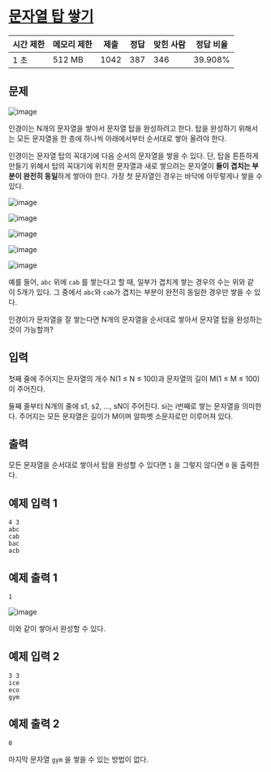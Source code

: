 # [문자열 탑 쌓기](https://www.acmicpc.net/problem/25643)

| 시간 제한 | 메모리 제한 | 제출 | 정답 | 맞힌 사람 | 정답 비율 |
| --- | --- | --- | --- | --- | --- |
| 1 초 | 512 MB | 1042 | 387 | 346 | 39.908% |

## 문제

![image](https://upload.acmicpc.net/1c9437d8-61d6-4151-83ed-c5d7088a4195/-/crop/4000x1545/0,455/-/preview/)

인경이는 N개의 문자열을 쌓아서 문자열 탑을 완성하려고 한다. 탑을 완성하기 위해서는 모든 문자열을 한 층에 하나씩 아래에서부터 순서대로 쌓아 올려야 한다.

인경이는 문자열 탑의 꼭대기에 다음 순서의 문자열을 쌓을 수 있다. 단, 탑을 튼튼하게 만들기 위해서 탑의 꼭대기에 위치한 문자열과 새로 쌓으려는 문자열이 **둘이 겹치는 부분이 완전히 동일**하게 쌓아야 한다. 가장 첫 문자열인 경우는 바닥에 아무렇게나 쌓을 수 있다.

![image](https://upload.acmicpc.net/d9094d8d-b9d1-4e61-9ef3-ad05aba6d9ca/-/preview/)

![image](https://upload.acmicpc.net/0c0cd21c-3a51-4b06-9d19-34da9456572b/-/preview/)

![image](https://upload.acmicpc.net/cbb48a1d-2665-48f2-bcb8-2f7f3055c105/-/preview/)

![image](https://upload.acmicpc.net/fd6d3fba-c892-4afa-8b54-864b30e72a79/-/preview/)

![image](https://upload.acmicpc.net/f2cbaeb9-2712-46bf-a847-d111f7e5531f/-/preview/)

예를 들어, `abc` 위에 `cab` 를 쌓는다고 할 때, 일부가 겹치게 쌓는 경우의 수는 위와 같이 5개가 있다. 그 중에서 `abc`와 `cab`가 겹치는 부분이 완전히 동일한 경우만 쌓을 수 있다.

인경이가 문자열을 잘 쌓는다면 N개의 문자열을 순서대로 쌓아서 문자열 탑을 완성하는 것이 가능할까?

## 입력

첫째 줄에 주어지는 문자열의 개수 N(1 ≤ N ≤ 100)과 문자열의 길이 M(1 ≤ M ≤ 100)이 주어진다.

둘째 줄부터 N개의 줄에 s1, s2, ..., sN이 주어진다. si는 i번째로 쌓는 문자열을 의미한다. 주어지는 모든 문자열은 길이가 M이며 알파벳 소문자로만 이루어져 있다.

## 출력

모든 문자열을 순서대로 쌓아서 탑을 완성할 수 있다면 `1` 을 그렇지 않다면 `0` 을 출력한다.

## 예제 입력 1

```
4 3
abc
cab
bac
acb

```

## 예제 출력 1

```
1

```

![image](https://upload.acmicpc.net/847054c3-9064-4530-8697-fff0aee1e13c/-/preview/)

이와 같이 쌓아서 완성할 수 있다.

## 예제 입력 2

```
3 3
ice
eco
gym

```

## 예제 출력 2

```
0

```

마지막 문자열 `gym` 을 쌓을 수 있는 방법이 없다.

